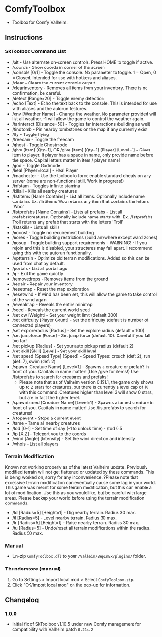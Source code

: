 # ComfyToolbox

  * Toolbox for Comfy Valheim.

## Instructions

### SkToolbox Command List
  * /alt - Use alternate on-screen controls. Press HOME to toggle if active.
  * /coords - Show coords in corner of the screen
  * /console [0/1] - Toggle the console. No parameter to toggle. 1 = Open, 0 = Closed. Intended for use with hotkeys and aliases.
  * /clear - Clears the current console output
  * /clearinventory - Removes all items from your inventory. There is no confirmation, be careful.
  * /detect [Range=20] - Toggle enemy detection
  * /echo [Text] - Echo the text back to the console. This is intended for use with aliases and the autorun features.
  * /env [Weather Name] - Change the weather. No parameter provided will list all weather. -1 will allow the game to control the weather again.
  * /farinteract [Distance=50] - Toggles far interactions (building as well)
  * /findtomb - Pin nearby tombstones on the map if any currently exist
  * /fly - Toggle flying
  * /freecam - Toggle the freecam
  * /ghost - Toggle Ghostmode
  * /give [Item] [Qty=1], OR /give [Item] [Qty=1] [Player] [Level=1] - Gives item to player. If player has a space in name, only provide name before the space. Capital letters matter in item / player name!
  * /god - Toggle Godmode
  * /heal [Player=local] - Heal Player
  * /imacheater - Use the toolbox to force enable standard cheats on any server (some are non-functional still. Work in progress!)
  * /infstam - Toggles infinite stamina
  * /killall - Kills all nearby creatures
  * /listitems [Name Contains] - List all items. Optionally include name contains. Ex. /listitems Woo returns any item that contains the letters 'Woo'
  * /listprefabs [Name Contains] - Lists all prefabs - List all prefabs/creatures. Optionally include name starts with. Ex. /listprefabs Troll returns any prefab that starts with the letters 'Troll'
  * /listskills - Lists all skills
  * /nocost - Toggle no requirement building
  * /nores - Toggle building restrictions (build anywhere except ward zones)
  * /nosup - Toggle building support requirements  - WARNING! - If you rejoin and this is disabled, your structures may fall apart. I recommend using this with the autorun functionality.
  * /optterrain - Optimize old terrain modifications. Added so this can be used from chat by default.
  * /portals - List all portal tags
  * /q - Exit the game quickly
  * /removedrops - Removes items from the ground
  * /repair - Repair your inventory
  * /resetmap - Reset the map exploration
  * /resetwind - If wind has been set, this will allow the game to take control of the wind again
  * /revealmap - Reveals the entire minimap
  * /seed - Reveals the current world seed
  * /set cw [Weight] - Set your weight limit (default 300)
  * /set difficulty [Player Count] - Set the difficulty (default is number of connected players)
  * /set exploreradius [Radius] - Set the explore radius (default = 100)
  * /set jumpforce [Force] - Set jump force (default 10). Careful if you fall too far!
  * /set pickup [Radius] - Set your auto pickup radius (default 2)
  * /set skill [Skill] [Level] - Set your skill level
  * /set speed [Speed Type] [Speed] - Speed Types: crouch (def: 2), run (def: 7), swim (def: 2)
  * /spawn [Creature Name] [Level=1] - Spawns a creature or prefab? in front of you. Capitals in name matter! (Use /give for items!) Use /listprefabs to search for creatures and prefabs!
    * Please note that as of Valheim version 0.151.1, the game only shows up to 2 stars for creatures, but there is currently a level cap of 10 with this command. Creatures higher than level 3 will show 0 stars, but are in fact the higher level.
  * /spawntamed [Creature Name] [Level=1] - Spawns a tamed creature in front of you. Capitals in name matter! Use /listprefabs to search for creatures!
  * /stopevent - Stops a current event
  * /tame - Tame all nearby creatures
  * /tod [0-1] - Set time of day (-1 to unlock time) - /tod 0.5
  * /tp [X,Z] - Teleport you to the coords
  * /wind [Angle] [Intensity] - Set the wind direction and intensity
  * /whois - List all players

### Terrain Modification
  Known not working properly as of the latest Valheim update. Previously modified terrain will not get flattened or updated by these commands. This is being worked on, sorry for any inconvenience.
  ?Please note that excessive terrain modification can eventually cause some lag in your world. This game was meant for some terrain modification, but this can enable a lot of modification. Use this as you would like, but be careful with large areas. Please backup your world before using the terrain modification commands.
  
  * /td [Radius=5] [Height=1] - Dig nearby terrain. Radius 30 max.
  * /tl [Radius=5] - Level nearby terrain. Radius 30 max.
  * /tr [Radius=5] [Height=1] - Raise nearby terrain. Radius 30 max.
  * /tu [Radius=5] - Undo/reset all terrain modifications within the radius. Radius 50 max.

### Manual

  * Un-zip `ComfyToolbox.dll` to your `/Valheim/BepInEx/plugins/` folder.

### Thunderstore (manual)

  1. Go to Settings > Import local mod > Select `ComfyToolbox.zip`.
  2. Click "OK/Import local mod" on the pop-up for information.

## Changelog

### 1.0.0

  * Initial fix of SkToolbox v1.10.5 under new Comfy management for compatibility with Valheim patch `0.214.2`